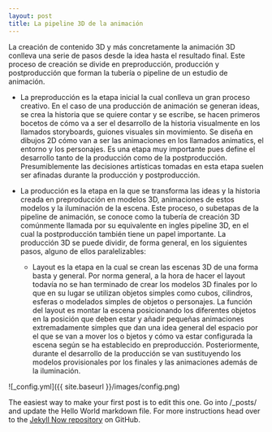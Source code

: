 ```yaml
---
layout: post
title: La pipeline 3D de la animación
---
```


La creación de contenido 3D y más concretamente la animación 3D conlleva una
serie de pasos desde la idea hasta el resultado final. Este proceso de creación se divide
en preproducción, producción y postproducción que forman la tubería o pipeline de un
estudio de animación.

*	La preproducción es la etapa inicial la cual conlleva un gran proceso creativo.
	En el caso de una producción de animación se generan ideas, se crea la historia
	que se quiere contar y se escribe, se hacen primeros bocetos de cómo va a ser el
	desarrollo de la historia visualmente en los llamados storyboards, guiones visuales
	sin movimiento. Se diseña en dibujos 2D cómo van a ser las animaciones en los
	llamados animatics, el entorno y los personajes. Es una etapa muy importante
	pues define el desarrollo tanto de la producción como de la postproducción. 
	Presumiblemente las decisiones artísticas tomadas en esta etapa suelen ser afinadas
	durante la producción y postproducción.
	
*	La producción es la etapa en la que se transforma las ideas y la historia creada
	en preproducción en modelos 3D, animaciones de estos modelos y la iluminación
	de la escena. Este proceso, o subetapas de la pipeline de animación, se conoce
	como la tubería de creación 3D comúnmente llamada por su equivalente en ingles
	pipeline 3D, en el cual la postproducción también tiene un papel importante. La
	producción 3D se puede dividir, de forma general, en los siguientes pasos, alguno
	de ellos paralelizables:
	
	*	Layout es la etapa en la cual se crean las escenas 3D de una forma basta y
		general. Por norma general, a la hora de hacer el layout todavía no se han
		terminado de crear los modelos 3D finales por lo que en su lugar se utilizan
		objetos simples como cubos, cilindros, esferas o modelados simples de objetos o 
		personajes. La función del layout es montar la escena posicionando los
		diferentes objetos en la posición que deben estar y añadir pequeñas animaciones 
		extremadamente simples que dan una idea general del espacio por el que se van a mover los o
		bjetos y cómo va estar configurada la escena según se ha establecido en preproducción. 
		Posteriormente, durante el desarrollo de la producción se van sustituyendo los modelos 
		provisionales por los finales y las animaciones además de la iluminación.

![_config.yml]({{ site.baseurl }}/images/config.png)

The easiest way to make your first post is to edit this one. Go into /_posts/ and update the Hello World markdown file. For more instructions head over to the [Jekyll Now repository](https://github.com/barryclark/jekyll-now) on GitHub.